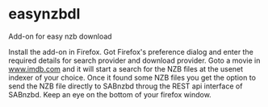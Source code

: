 easynzbdl
=========

Add-on for easy nzb download

Install the add-on in Firefox. Got Firefox's preference dialog and enter the required details for search provider and download provider.
Goto a movie in www.imdb.com and it will start a search for the NZB files at the usenet indexer of your choice.
Once it found some NZB files you get the option to send the NZB file directly to SABnzbd throug the REST api interface of SABnzbd.
Keep an eye on the bottom of your firefox window.

